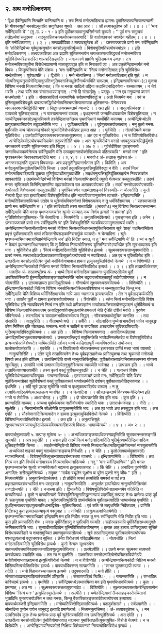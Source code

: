 ## २. अथ मनोधिकरणम्
' द्विधा हैवेन्द्रियाणि नित्यानि चानित्यानि च । तत्र नित्यं मनोऽनादित्वान्न
ह्यमनाः पुमांस्तिष्ठत्यनित्यान्यन्यानी ति गौपवनश्रुतौ मनसोऽनुत्पत्तिः सयुक्तिका
श्रूयते । अत आह
। । ओं तत्यास्तुतेश्च ओं । । ४ । ।
' 'मनः सर्वेन्द्रियाणि चे' ' (मु .उ. २ - १ - ३ इति पूर्वोक्तत्वान्नानुत्पत्तिर्मनसो युज्यते ।
'' पूर्वं मनः समुत्पन्नं ततोऽन्येषां समुद्भवः ।
तदनुत्पत्तिवचनमल्पोपचयकारणादि ' ति वाग्रोक्तवचनं चशब्देन गहीतम् । । ४ । ।
इति मनोधिकरणम् । । २ । ।
तत्त्वप्रदीपिका
ऽ तत्यावश्रुतेश्च ओं । ' ऽतस्माज्जायते प्राणो मनः सर्वेन्द्रियाणि चेः 'ततिरेन्द्रियेभ्यः
पूर्वमुत्पत्युक्तेन मनसोऽनुत्पत्तिर्युज्यते । बिशेपश्रुतिगतिरल्पोपचयोऽत्र । । इति मनोऽधिकरणम् ।
तत्त्वप्रकाशिका
अत्र ब्रह्मणि श्रुतिसमन्वयेन जगत्कारणत्वसिद्ध्यर्थं मनोजन्मविषय श्रुतिविरोधपरिहारादस्ति
शास्त्रादिसङ्गतिः । जगत्कारणे ब्रह्मणि श्रुतिसमन्वय उक्तः । तत्र मनोजन्मविषयश्रुतीना
विरोधेनाप्रामाण्ये नासाबुपपद्यत इति स निराकार्य एव । अत्र प्रकृतेन्द्रियान्तर्गतं मनो विषयः ।
किमुत्पत्तिमन्न वेति संशयः । 'मनः सर्वेन्द्रियाणि च' 'नित्यं मनोनादित्वात् इति श्रुतिविरोधः
सन्देहबीजम् । पूर्वपक्षयति । । द्विधेति । । मनो नोत्पत्तिमत् । 'नित्यं मनोऽनादित्वात् इति श्रुतेः । न
चोत्पत्तिश्रुत्यनुसारेणेन्द्रियानुत्पत्तिभ्नुतिवदनाक्ष्चिथ्नुतेर्गौणार्थत्वमिति साम्प्रतम् । इन्द्रियाणामनित्यत्व-(८)
मुक्त्वा विशिष्य मनसो नित्यत्वाभिधानात् । कि च मनसः सादित्वे तद्विना कदाचिदनाद्यिरुषेणा-
बस्थातव्यम् । न चैवं भवति । तथा सति तदा संसाराभायसङ्गात् । मनो हि संसारहेतुः । यदक्रुः । 'मन
एव मनुष्याणां कारणं बन्धमोक्षयोः ' । इति । संसारसादित्वं न्त्यामाणिकं सर्वप्रमाणविरुद्धं च । अतो
नित्यमेव मनः । स्वं च पुस्तियुक्तविशेपथ्नुतेः प्राबल्यात्तद्धिरोधेनोत्पत्तिश्चम्पतेत्यामाण्यान्न क्षुतिसमन्व-
येनेश्वरस्य जगत्कारणत्वसिद्धिरिति भावः । सिद्धान्तयम्त्रमबतार्य व्याचष्टे । । अत इति । ।
नानुत्पत्तिर्मनसः । उत्पन्नत्वे श्रुतिसद्भावात् । न चास्यागत्यन्तरं वाच्यम् । पृथङ्गनसो
जन्माभिधायकत्वेन बिशेषश्रुतित्वात् । न चान्येन्द्रियवन्मनसोऽप्युत्पत्तिमत्त्वे तस्येन्द्रियान्तर्गतस्य
पृथगभिधानं व्यर्थमिति मन्तव्यम् । अन्येन्द्रियेभ्योऽपि प्रागुत्पन्नत्वाभिप्रायेण तदुपपत्तेरिति भावः । ।
पूर्वोक्तत्वादिति । । पूर्वमुत्पन्नतयोक्तत्वात् । ननु कुतो मनसः पूर्वोत्पत्तिः कथं चोत्पत्त्यङ्गीकारे
श्रुत्यादिविरोधपरिहार इत्यत आह । । पूर्वमिति । । नोत्पत्तिमत्वे मनसः श्रुतिविरोधः ।
प्रलयेऽपीन्द्रियवक्त्यस्वरूपसत्तात्युपगमात् । अत एव न युक्तिविरोधः । न च विशिष्योक्तिविरोधः ।
अन्येन्द्रियेभ्योऽल्पोपचयाभिप्रायेण तदुपपत्तेरिति भावः । अतः श्रुत्यविरोधेन मनसो
भगबदुत्पन्नत्वसिद्धेर्युक्तो जगत्कारणे ब्रह्मणि श्रुतिसमन्वय इति सिद्धम् । । ४ । । अ० २ । ।
गुर्वर्थदीपिका
पृथङ्गनसो जन्माभिधायकत्वेनेत्यत्र सर्वेन्द्रियाणि चेति उत्पद्यमानतयोक्तेन्द्रियमध्ये पठितस्यापि
'' मनसो मन' ' इति पृथक्कथनेन निरवकाशत्वादिति भावः । । २, ४, २ । ।
भाववोधः
अं- तत्प्राक् श्रुतेश्च अं- । अनन्तरसङ्गतिं सूचयन् विषयमाह- अत्र प्रङ्गुतेन्द्रियान्तर्गतमन इति ।
किमिति । अत्र मनोऽनुत्पत्तिमदुतोत्पत्तिमदिति चिन्ता । तदर्थं तदुत्पत्तिरनुत्पत्तिथुतिविरुद्धा न
वेति । तदर्थं नित्यं मनोऽनादित्वादित्यादि युक्त्या भुतिर्मुख्यार्थोतामुख्यार्थेति ।
तदर्थमनुत्पत्तिश्रुतिर्युक्तिशहत्वेन निरवकाशोत सावकाशेति । तदर्थमन्येन्द्रियेभ्यो विशिष्य मनसो
नित्यत्वाभिधानादि त्युक्ते र्गत्यन्तरं कस्तुतास्तीति । तदर्थं मनसः सृष्टिकाले किमिन्द्रियाणामिव
वह्नवयवोपचय उत अल्पावयवोपचय इति । तदर्थं मनसोऽवयवोपचयादि- रूपोत्पत्तौ विशेषप्रमाणं
नास्तुतास्तीति । पूर्वाधिकरणेन गतार्थताशङ्कां निरस्यति- न चोत्पत्तीति । कुतो नेत्यतो द्विधा
हवा इत्यादिभाष्यं विशेषश्रुतिविरोध इति न्यायविवरणानुसारेण व्याचष्टे- इन्द्रियाणामिति ।
मनोव्यतिरिक्तानामित्यर्थः एतदेव च धुतेर्न्यायविवरणोक्तं विशेषरूपत्वम् न तु धर्मनिर्देशमात्रम् ।
' स्तस्माजायते प्राणो मनः सर्वेन्द्रियाणि च । ' इति सादित्वेऽपि तस्य सत्त्वादिति ।(भावबोधः)
ननु विशिष्य नित्यत्ववचनवन्मनः सर्वेन्द्रियाणि चेति मनसः पृथग्जन्मवचनेन श्रुत्योः साम्यात्
कथं निर्णय इत्यतो 'न ह्यमना' इति भुतिविशेषोत्तायुक्तिमाह- किं चेत्यादिना । नित्यमेवेति ।
अनुत्पत्तिमदेवेत्यर्थः । पृथङ्गनस इति । अनेन ।
ऽतस्माज्जायते प्राणो मनः सर्वेन्द्रियाणि च' इति विशेषभुतिरिति न्यायविवरणममुत्तातात्पर्यं
भवति । अन्येन्द्रियाण्यनित्यानीत्याक्षिप्य मनसो विशिष्य नित्यत्वाभिधानरूपयुक्तिनिरासाय सूत्रे
'प्राक्' पदमित्यभिप्रेत्य प्रवृत्तं पूर्वोक्तत्वादति भाष्यं तन्निरसनीयशङ्कानिरासर्छूकं व्याचष्टे- न
चेत्यादिना । श्रुतेः पृथग्जन्माभिधानमात्राभिप्रायेणेन्द्रियाणि मन' इति निर्देशः स्यात, न तु
' मनः सर्वेन्द्रियाणि चे' ति । ण्यं च श्रुतौ न केवलं पृथग्जन्माभिधानमात्रम् किं तु विशिष्य
नित्यत्वोस्तिरूप युस्तिनिरासोऽप्यभिप्रेत इति सूत्रभाष्याशय इति भावः । श्रुतिविरोध इति ।
'नित्यं मनोऽनादित्वादिति श्रुतिविरोध इत्यर्थः । सूक्ष्मस्वरूपसत्ताभ्युपगमादिति । प्रलये मनसः
सत्त्वाभावेऽल्पोपचयकारणादित्युक्तोऽल्पोपचयो न स्यादित्यर्थः । अत एव न युक्तिविरोध इति ।
उक्तरीत्या मनसोऽनादित्वेन पुंसो मनोवियोगाभावान्न ह्यमना इत्युकापुस्तिविरोधो नेत्यर्थः । न
च विशिष्येति । अन्येन्द्रियाण्यनित्यकोटौ निक्षिप्य मनसो विशिष्य नित्यत्वोस्तिविरोध
इत्यर्थः । । २ । । इति तत्प्रागधिकेरणम् ।
भावदीपः
अं- तत्प्राक्श्रुतेश्च अं- । भाष्ये नित्यं मनोनादित्वान्नह्यमनाः पुमांस्तिष्ठतीत्येव पूर्तौ
अवशिष्टोस्तिरपि र्छूस्माद्बिशेषशङ्काग्रदर्शनपरेति भावेन तद्व्यावर्त्यशङ्कापूर्वं तदंशोपयोगमाह । ।
न चोत्पत्तीति । । एतस्माज्रायत इत्यादिधुतीत्यर्थः । गौणार्थत्वं सूक्ष्ममनःपरत्वमित्यर्थः । ।
विशिष्येति । । इन्द्रियाण्यनित्यकोटौ निक्षिप्य विशिष्य मनसोनित्यत्वोस्तिरूपविशेषश्च न
जन्मश्रुतावस्ति किन्तु मनः सर्वेन्द्रियाणि चेति विशिष्य धर्मिनिर्देशमात्रमेव नापि प्राणा
ण्वानादय इत्यत्राप्यस्ति । तेन न पूर्वसाङ्कर्यमपीति भावः । तावतैव पूर्तौ न ह्यमना
इत्यंशस्योपयोगमाह । । श्यिंश्चेति । । स्तेन नित्यं मनोनादित्वादिति विशेष श्रुतिविरोध इति
न्यायविवरणे नित्यं मन इति मध्ये प्रतीकग्रहणेन भाष्योकार्थोत्तराशयोरप्युपादानं धुतेर्विशेषत्वं च
विशिष्य नित्यत्वाभिधायकत्वम् अनादिपुरुषाविनाभूतत्वामिधायकत्वं चेति द्वेधेति दर्शितं भवति ।
पुरुषेण जीवेनेत्यर्थः । तदनादित्वं च यावदात्मभावित्वाच्चेत्यत्र सिद्धम् । सौत्रचशब्दार्थसूचितं
व्यनक्ति । । तदा संसारेति । । यदाहुरिति । । गीताभाष्ये षष्ठे । । सर्वेति । । सोऽनादिना पुण्येन(भावदीपः)
पापेन चानुबद्धः परेण निर्मिस्त इति ण्केश्वत्थः सनातनः नातो न चादिर्न च सम्प्रतिष्ठा
अश्वत्पमेन सुविरूढमित्यादि- भुतिस्मृत्यादिविरुद्धमित्यर्थः । । अत इति । । विशिष्य
नित्यत्वश्रवणात् । अनादिवन्धहेएतया अनाद्यिमविनाभूतत्वश्रवणाच्चेत्यर्थः । उस्तदम्पस्तिद्वयं
सयुस्तिकेति भाष्येऽभिमतमेतदेव च विशेषश्रुतिविरोध इत्यन्यत्रोस्तविशेषपदेन चाभिमतमिति
दर्शयन् भाष्ये काङ्क्षितपूर्यै न्यायविवरणोस्त संयोजयन् फलोक्त्योपसंहरति । । एवचेति । । न
वियदित्यतो नोत्पत्त्यसम्भव इत्यस्यात्र प्राप्तिं मत्त्वा भाष्यं व्याचष्टे । । नानुत्पत्तिरिति । । एतेन सूत्रे
तत्प्रागित्यनेन तेभ्यः पूर्वप्रकृतप्राणेभ्यः प्रागित्युक्त्या तथा श्रूयमाणो मनोरूपो विषयो लब्ध इति
दर्शितम् । उत्पत्तिमदिति वाच्ये नानुत्पत्तिरित्युस्ति: पूर्वोक्तोत्पत्त्याक्षेपनिरासकत्वमस्य योगस्य
सूचयितुम् । एवमग्रेपि भाष्ये उक्तत्वादित्येतनुश्रुतेरित्यस्य व्याख्येति भावेनाह । । उत्पन्नत्व इति । ।
भाष्ये तत्प्रागित्यशव्याख्यार्थेति । तस्य कृत्यं वस्तुं पूर्वोक्तमनुवदति । । न चेति । । गत्यन्तरं विशेष
श्रुतिविरोधेनाप्रामाण्यमित्युका- गत्यन्तरमित्यर्थः । एतस्माजायते प्राणो मनः, सर्वेन्द्रियाणि चेति
विशेष श्रुतेरित्यन्यत्रोकां श्रुतेर्विशेषत्वं वस्तुं पूर्वोक्तत्वरूपं भाष्योस्तमेवेति दर्शयन्
पूर्वोक्तत्वात्येतिद्भावमाह । । पृथगिति । । तर्हि सूत्रे पृथक् श्रुतेरिति भाष्ये च पृथगुकात्वादित्येव
वाच्यम् । न तु तत्पागित्यादिरूपेणेत्यतस्तलत्य व्यनक्ति । । न चेत्यादिना । । सौत्रतच्छब्दार्थ
विवरणमन्येन्द्रियेभ्य इति भाष्ये च शेषोस्तिः । अक्षरार्थमाह । । पूर्वेति । । ज्ञे चोत्पन्नतयेति शेष
इति भावः । कुत इति । । प्रमाणादिति याज्यम् । अन्यथा पूर्वार्थस्मस्य नातीवोपयोगः स्यादिति
भावः । उत्तरार्धभावमाह । । नेति । । सूक्ष्मेति । । नित्यान्येतानि सौक्ष्येणेति प्रागुक्तस्मृतेरिति
भावः । अत एव भाष्ये अत्र तस्तुद्धार इति भावः । अत एवेति । । सौक्ष्येणानादिनित्यत्वादेन न
ह्यमना इत्युक्तयुकिाविरोधो नेत्यर्थः । । विशिष्येति । । विशिष्यनित्यत्वोस्तिविरोध इत्यर्थः । । अत
इति । । अनुत्पत्तिश्रुतेः सूक्ष्ममनःपरत्वाजन्मधुतेरल्पोपचयविषयत्वादीशजत्वे विवादा-
भावाच्चेत्यर्थ' । । ४ । । अ० २ । ।

वाक्यार्थमुक्तावली
५. तत्प्राक् श्रुतेश्च ५- । । अभ्यधिकाशङ्कयाऽधिकरणप्रवृत्तिरिति सूचयन्ननन्तरसङ्गतिं सूचयति
। । अत्र प्रकृतेति । । संशय इति तदर्थं नित्यं मनोऽनादित्वादिति श्रुतिर्मुख्यार्थोतेन्द्रियानादित्व
क्षुतिवद्गौणीति चिन्ता । । तदर्थमन्येन्द्रियेभ्यो विशिष्य मनसो नित्यत्वाभिधानादित्युक्तेर्गत्यन्तरं
नास्तुतास्तीति । अभ्यधिकां शङ्कां वक्तुं गतार्थतामाशङ्कच निषेधति । । न चेति । । कुतो(वाक्यार्थमुक्तावलो)
नवाच्यमित्यर्थः । विशेषभुतिरित्युत्तान्यायप्रदर्शनपरतया व्याचष्टे । । इन्द्रियाणामिति । ।
विशिष्येति । तत्र नित्यं मन इति निर्धार्य मनोमात्रस्य नित्यत्वाभिधानादित्यर्थः ।
ननु ' 'मनः सर्वेन्द्रियाणिच' ' इति मनसः पृथग्जन्मवचनेन श्रुत्योः साम्यमेवेत्यतो नह्यमना
इत्युकयतरमाह । । किं चेति । । अनादिना पुरुषेणेति । अनादित: शरीरयुक्तेनेत्यर्थः । तदुक्त
' 'सर्वदा स्थूलेन सूक्ष्मेण वा पुरेण युक्तो ननु जीवः '' इति । नित्यत्वमेवेति ।
अनुत्पत्तिमदेवचेत्यर्थः । ज्ञे तदिति व्यस्तं तत्यन्निति समस्तं च पदं तत्र प्रकृतप्राणपदसंवन्धायितं
मनः परामृश्यते । नामुत्पत्तिमदिति । अनुवर्तत इत्यभिप्रेत्य नानुत्पत्तिरितित्यंशं तावद्योजयति । ।
नेति । नचास्या इति । द्विधाहवैति । विशेषश्रुतिविरोधेनाप्रामाण्यमेव गतिरिति न वाच्यमित्यर्थः ।
कुतो न वाच्यमित्यतो विशेषश्रुतिरित्युत्तासिद्धानान्यायं प्रदर्शयितुं तत्प्राक् तेभ्यः प्राणेभ्यः प्राक् पूर्वं
तैः सहानुक्त्वा पृथगिति यावत् । श्रुतेरुत्पत्तिश्रुतेरिति ज्ञार्थमभिप्रेत्य पूर्वोत्पन्नत्वादिति
भाष्यार्थमाह पृथगिति । पुथङ्नित्यत्ववत्पृथगुत्पत्यभिधानाद्विशेष- श्रुतित्वमित्यर्थः । एवं सति
प्ते तत्पृथगिति निर्देष्टव्यम् । प्रागिति निर्देशस्तु कुत इत्यतस्तय्यावृत्यं वक्तुमाह । । नन्विति ।
प्रागुत्पन्नत्वाभिप्रायेणेति । पृथग्जन्माभिधानमात्राभिप्राये इन्द्रियाणि मन इति निर्देशः स्यान्न
तु मनः सर्वेन्द्रियाणि चेति निर्देश इति भावः । कुत इति प्रमाणादिति शेषः । मनसः पूर्वनिर्देशस्तु
न पूर्वोत्पत्तिं गमयति । सहोत्पन्नस्यापि पूर्वनिर्देशसम्भवादुक्तेः क्रमिकत्वादिति भावः ।
श्रुत्यादीत्यादिपदेन युत्त्गिविशिष्टोकयोगहणम् । इत्यत आह इत्यतः प्रागित्युक्त्या सूचिते
विरोधत्रयपरिहारे च शब्दसमुच्चित प्रमाणमुपन्यसतीत्यर्थः । सूत्रे तत्प्रागित्युक्त्या
पूर्वोत्पन्नत्वेनाल्पोपचयः पश्चादुत्पन्नानां वदूपचयश्च सूचितः । तेनैव विरोधत्रयं परिह्नतमित्याह । ।
नोत्पत्तीति । नित्यं मनोऽनादित्वादिति श्रुतिविरोध इत्यर्थः । कुतो नेत्यतः सूक्ष्मरूपेण
सतामल्पोपचयाविवक्षयाज्जनादित्वश्रुत्युत्पत्तेरित्याह । । प्रलयेऽपीति । । प्रलये मनसः सूक्ष्मस्य
सत्वभावे कस्योपचयः स्यादिति भावः । तत ण्य न युक्तीति । उक्तरीत्या
मनसोऽनादित्वेनोपचितशवियोगेऽपि मनोवियोगाभावान्नह्यमना इत्युत्त्गिविरोधो नेत्यर्थः । न च
विशिष्येति । अन्येन्द्रियाण्यनित्यकोटौ निक्षिप्य मनसो विशिष्यमित्यत्रोक्तिविरोध इत्यर्थः ।
वाक्यार्थविवरणम्
साम्प्रतमिति । । 'साभत युक्तमद्यापी त्यमरः । । तदेति । । मनो विहायावस्थानसमय इत्यर्थः ।
तदुपपादयति । । मनो हीति । । संसाराभावप्रसङ्गादित्यत्रेष्टापत्तिं परिहरति । । संसारसादित्वं त्विति८-,
। । गत्यन्तरमिति । । सम्भावितः कश्चिदर्थ इत्यर्थः । । पृथगिति । । सर्वेन्द्रियमध्येऽस्थापयित्वा मन
इति पृथगभिधानमित्यर्थः । । कुतः । प्रमाणात् । अत ण्य । । सूक्ष्मस्वरूपसत्तत्ययुपगमादेव । ।
विशिष्येति । । सूक्ष्मस्वरूपसत्तयेतरेन्द्रियसाम्पेन विशिष्य 'नित्यं मनः ' इत्युस्तिरयुस्तेत्यर्थः । ।
अल्पेति । । यथेतरेन्द्रियाणां तैजसाहङ्कारोपचितानां भूतादिभिः पुनरुपचयोऽस्ति न तथा मनसः,
किन्तु वैकारिकाहङ्कारादेवेत्यल्पोपचय इत्याशयः ।
वाक्यार्थमञ्जरी
इन्द्रियाणामिति । । मनोव्यतिरिक्तेन्द्रियाणामित्यर्थः । यदादुर्वाशराणे । । सर्वप्रमाणेति । ।
सोनादिना पुण्येन पापेन चानुबद्ध इत्यादि प्रमाणेत्यर्थः । नित्यमनुत्पत्तिमत् । अं- तत्पाक्त्रुतेश्च
५, । मन उत्पत्तिमदेव कुतः तेभ्यः प्राणेभ्यः प्राक् पूर्वं श्रुतेरेतस्मादिति मन उत्पत्तिश्रुतेरित्यर्थः ।
अत एवेति । । उक्तरीत्या मनसोनादित्वेन पुंसोवियोगाभावात् नह्यमनाः पुमांस्तिष्ठतीत्युक्तयुक्ति-
विरोधो नेत्यर्थः । न च विशेष्येति । । अन्येन्द्रियाण्यनित्यकोटौ निक्षिप्य विशेष्यमनसो
नित्यत्वोक्तिविरोध इत्यर्थः ।
 